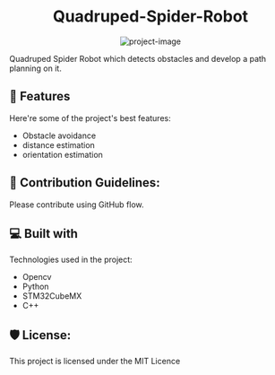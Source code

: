 <!-- # Quadruped Spider Robot
In this project we will design and implement a spider robot

first i want to give an overview of all project steps -->

<h1 align="center" id="title">Quadruped-Spider-Robot</h1>

<p align="center"><img src="https://socialify.git.ci/Sajad-Ghadiri/Quadruped-Spider-Robots/image?description=1&amp;descriptionEditable=In%20this%20project%2C%20we%20will%20design%20and%20implement%20a%20Quadruped%20Spider%20Robot.%20Then%20execute%20vision%20tasks%20for%20it%20and%20also%20develop%20a%20path%20planning%20algorithm.&amp;issues=1&amp;language=1&amp;name=1&amp;owner=1&amp;pattern=Circuit%20Board&amp;pulls=1&amp;stargazers=1&amp;theme=Light" alt="project-image"></p>

<p id="description">Quadruped Spider Robot which detects obstacles and develop a path planning on it.</p>

  
  
<h2>🧐 Features</h2>

Here're some of the project's best features:

*   Obstacle avoidance
*   distance estimation
*   orientation estimation

<h2>🍰 Contribution Guidelines:</h2>

Please contribute using GitHub flow.

  
  
<h2>💻 Built with</h2>

Technologies used in the project:

*   Opencv
*   Python
*   STM32CubeMX
*   C++

<h2>🛡️ License:</h2>

This project is licensed under the MIT Licence